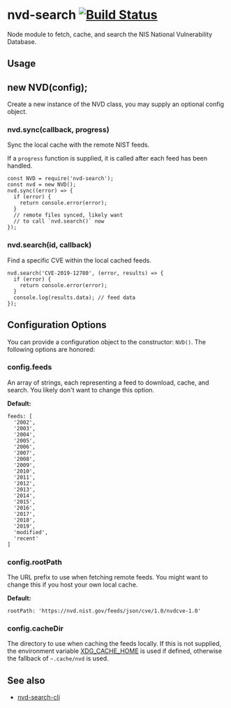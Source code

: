 # nvd-search [![Build Status](https://travis-ci.org/travispaul/node-nvd.svg?branch=master)](https://travis-ci.org/travispaul/node-nvd)

Node module to fetch, cache, and search the NIS National Vulnerability Database.

## Usage

## new NVD(config);

Create a new instance of the NVD class, you may supply an optional config object.

### nvd.sync(callback, progress)

Sync the local cache with the remote NIST feeds.

If a `progress` function is supplied, it is called after each feed has been handled.

```
const NVD = require('nvd-search');
const nvd = new NVD();
nvd.sync((error) => {
  if (error) {
    return console.error(error);
  }
  // remote files synced, likely want
  // to call `nvd.search()` now
});
```

### nvd.search(id, callback)

Find a specific CVE within the local cached feeds.

```
nvd.search('CVE-2019-12780', (error, results) => {
  if (error) {
    return console.error(error);
  }
  console.log(results.data); // feed data
});
```

## Configuration Options

You can provide a configuration object to the constructor: `NVD()`.
The following options are honored:

### config.feeds

An array of strings, each representing a feed to download, cache, and search.
You likely don't want to change this option.

**Default:**

```
feeds: [
  '2002',
  '2003',
  '2004',
  '2005',
  '2006',
  '2007',
  '2008',
  '2009',
  '2010',
  '2011',
  '2012',
  '2013',
  '2014',
  '2015',
  '2016',
  '2017',
  '2018',
  '2019',
  'modified',
  'recent'
]
```

### config.rootPath

The URL prefix to use when fetching remote feeds. You might want to change
this if you host your own local cache.

**Default:**

```
rootPath: 'https://nvd.nist.gov/feeds/json/cve/1.0/nvdcve-1.0'
```

### config.cacheDir

The directory to use when caching the feeds locally.
If this is not supplied, the environment variable [XDG_CACHE_HOME](https://standards.freedesktop.org/basedir-spec/basedir-spec-latest.html)
is used if defined, otherwise the fallback of `~.cache/nvd` is used.

## See also

- [nvd-search-cli](https://github.com/travispaul/node-nvd-search-cli)
